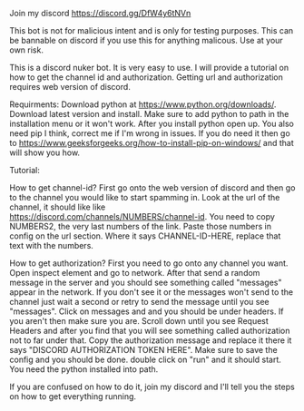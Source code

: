Join my discord https://discord.gg/DfW4y6tNVn

This bot is not for malicious intent and is only for testing purposes. This can be bannable on discord if you use this for anything malicous. Use at your own risk.

This is a discord nuker bot. It is very easy to use. I will provide a tutorial on how to get the channel id and authorization. Getting url and authorization requires web version of discord.

Requirments:
Download python at https://www.python.org/downloads/. Download latest version and install. Make sure to add python to path in the installation menu or it won't work. After you install python open up. You also need pip I think, correct me if I'm wrong in issues. If you do need it then go to https://www.geeksforgeeks.org/how-to-install-pip-on-windows/ and that will show you how.

Tutorial:

How to get channel-id?
First go onto the web version of discord and then go to the channel you would like to start spamming in. Look at the url of the channel, it should like like https://discord.com/channels/NUMBERS/channel-id.
You need to copy NUMBERS2, the very last numbers of the link. Paste those numbers in config on the url section. Where it says CHANNEL-ID-HERE, replace that text with the numbers.

How to get authorization?
First you need to go onto any channel you want. Open inspect element and go to network. After that send a random message in the server and you should see something called "messages" appear in the network. If you don't see it or the messages won't send to the channel just wait a second or retry to send the message until you see "messages". Click on messages and and you should be under headers. If you aren't then make sure you are. Scroll down until you see Request Headers and after you find that you will see something called authorization not to far under that. Copy the authorization message and replace it there it says "DISCORD AUTHORIZATION TOKEN HERE". Make sure to save the config and you should be done. double click on "run" and it should start. You need the python installed into path.

If you are confused on how to do it, join my discord and I'll tell you the steps on how to get everything running.
